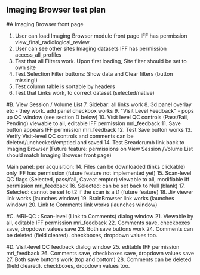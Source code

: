 ## Imaging Browser test plan
	
#A Imaging Browser front page
1. User can load Imaging Browser module front page IFF has permission view_final_radiological_review
2. User can see other sites Imaging datasets IFF has permission access_all_profiles
3. Test that all Filters work.  Upon first loading, Site filter should be set to own site 
4. Test Selection Filter buttons: Show data and Clear filters (button missing!)
5. Test column table is sortable by headers
6. Test that Links work, to correct dataset (selected/native)

#B. View Session / Volume List 
7. Sidebar:  all links work 
8. 3d panel overlay etc - they work.  add panel checkbox works
9. "Visit Level Feedback" - pops up QC window (see section D below)
10. Visit level QC controls (Pass/Fail, Pending) viewable to all, editable IFF permission mri_feedback
11. Save button appears IFF permission mri_feedback
12. Test Save button works 
13. Verify Visit-level QC controls and comments can be deleted/unchecked/emptied and saved
14. Test Breadcrumb link back to Imaging Browser
(Future feature: permissions on View Session /Volume List should match Imaging Browser front page)

Main panel:  per acquisition:
14. Files can be downloaded (links clickable) only IFF has permission (future feature not implemented yet)
15. Scan-level QC flags (Selected, pass/fail, Caveat emptor) viewable to all, modifiable iff permission mri_feedback
16. Selected:  can be set back to Null (blank)
17. Selected:  cannot be set to t2 if the scan is a t1 (future feature)
18. Jiv viewer link works (launches window)
19. BrainBrowser link works (launches window)
20. Link to Comments link works (launches window)

#C. MRI-QC : Scan-level (Link to Comments) dialog window
21. Viewable by all, editable IFF permission mri_feedback
22. Comments save, checkboxes save, dropdown values save
23. Both save buttons work
24. Comments can be deleted (field cleared). checkboxes, dropdown values too. 

#D. Visit-level QC feedback dialog window
25. editable IFF permission mri_feedback
26. Comments save, checkboxes save, dropdown values save
27. Both save buttons work (top and bottom)
28. Comments can be deleted (field cleared). checkboxes, dropdown values too. 

